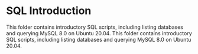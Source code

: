 # SQL Introduction
This folder contains introductory SQL scripts, including listing databases and querying MySQL 8.0 on Ubuntu 20.04.
This folder contains introductory SQL scripts, including listing databases and querying MySQL 8.0 on Ubuntu 20.04.
